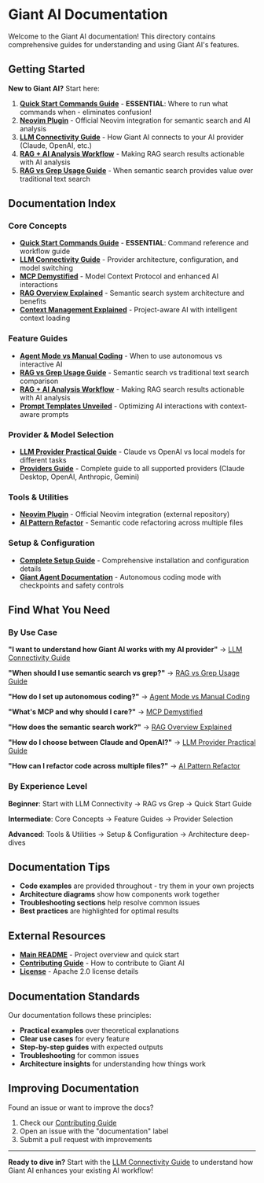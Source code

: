 # Giant AI Documentation

Welcome to the Giant AI documentation! This directory contains comprehensive guides for understanding and using Giant AI's features.

## Getting Started

**New to Giant AI?** Start here:

1. **[Quick Start Commands Guide](quick-start-commands.md)** - **ESSENTIAL**: Where to run what commands when - eliminates confusion!
2. **[Neovim Plugin](https://github.com/bearded-giant/giant-ai.nvim)** - Official Neovim integration for semantic search and AI analysis
3. **[LLM Connectivity Guide](llm-connectivity-guide.md)** - How Giant AI connects to your AI provider (Claude, OpenAI, etc.)
4. **[RAG + AI Analysis Workflow](rag-ai-analysis-workflow.md)** - Making RAG search results actionable with AI analysis
5. **[RAG vs Grep Usage Guide](rag-search-usage-guide.md)** - When semantic search provides value over traditional text search

## Documentation Index

### Core Concepts
- **[Quick Start Commands Guide](quick-start-commands.md)** - **ESSENTIAL**: Command reference and workflow guide
- **[LLM Connectivity Guide](llm-connectivity-guide.md)** - Provider architecture, configuration, and model switching
- **[MCP Demystified](mcp-demystified.md)** - Model Context Protocol and enhanced AI interactions  
- **[RAG Overview Explained](rag-overview-explained.md)** - Semantic search system architecture and benefits
- **[Context Management Explained](context-management-explained.md)** - Project-aware AI with intelligent context loading

### Feature Guides
- **[Agent Mode vs Manual Coding](agent-mode-vs-manual-coding.md)** - When to use autonomous vs interactive AI
- **[RAG vs Grep Usage Guide](rag-search-usage-guide.md)** - Semantic search vs traditional text search comparison
- **[RAG + AI Analysis Workflow](rag-ai-analysis-workflow.md)** - Making RAG search results actionable with AI analysis
- **[Prompt Templates Unveiled](prompt-templates-unveiled.md)** - Optimizing AI interactions with context-aware prompts

### Provider & Model Selection
- **[LLM Provider Practical Guide](llm-provider-practical-guide.md)** - Claude vs OpenAI vs local models for different tasks
- **[Providers Guide](providers-guide.md)** - Complete guide to all supported providers (Claude Desktop, OpenAI, Anthropic, Gemini)

### Tools & Utilities
- **[Neovim Plugin](https://github.com/bearded-giant/giant-ai.nvim)** - Official Neovim integration (external repository)
- **[AI Pattern Refactor](tools/ai-pattern-refactor.md)** - Semantic code refactoring across multiple files

### Setup & Configuration
- **[Complete Setup Guide](../complete_ai_setup.md)** - Comprehensive installation and configuration details
- **[Giant Agent Documentation](../giant-agent.md)** - Autonomous coding mode with checkpoints and safety controls

## Find What You Need

### By Use Case

**"I want to understand how Giant AI works with my AI provider"**
→ [LLM Connectivity Guide](llm-connectivity-guide.md)

**"When should I use semantic search vs grep?"**
→ [RAG vs Grep Usage Guide](rag-search-usage-guide.md)

**"How do I set up autonomous coding?"**
→ [Agent Mode vs Manual Coding](agent-mode-vs-manual-coding.md)

**"What's MCP and why should I care?"**
→ [MCP Demystified](mcp-demystified.md)

**"How does the semantic search work?"**
→ [RAG Overview Explained](rag-overview-explained.md)

**"How do I choose between Claude and OpenAI?"**
→ [LLM Provider Practical Guide](llm-provider-practical-guide.md)

**"How can I refactor code across multiple files?"**
→ [AI Pattern Refactor](tools/ai-pattern-refactor.md)

### By Experience Level

**Beginner**: Start with LLM Connectivity → RAG vs Grep → Quick Start Guide

**Intermediate**: Core Concepts → Feature Guides → Provider Selection

**Advanced**: Tools & Utilities → Setup & Configuration → Architecture deep-dives

## Documentation Tips

- **Code examples** are provided throughout - try them in your own projects
- **Architecture diagrams** show how components work together
- **Troubleshooting sections** help resolve common issues
- **Best practices** are highlighted for optimal results

## External Resources

- **[Main README](../README.md)** - Project overview and quick start
- **[Contributing Guide](../CONTRIBUTING.md)** - How to contribute to Giant AI
- **[License](../LICENSE)** - Apache 2.0 license details

## Documentation Standards

Our documentation follows these principles:
- **Practical examples** over theoretical explanations
- **Clear use cases** for every feature
- **Step-by-step guides** with expected outputs
- **Troubleshooting** for common issues
- **Architecture insights** for understanding how things work

## Improving Documentation

Found an issue or want to improve the docs?
1. Check our [Contributing Guide](../CONTRIBUTING.md)
2. Open an issue with the "documentation" label
3. Submit a pull request with improvements

---

**Ready to dive in?** Start with the [LLM Connectivity Guide](llm-connectivity-guide.md) to understand how Giant AI enhances your existing AI workflow!